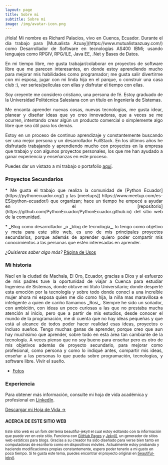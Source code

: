 ```yaml
---
layout: page
title: Sobre mi
subtitle: Sobre mi
image: /img/avatar-icon.png
---
```

<p align=justify>
¡Hola! Mi nombre es Richard Palacios, vivo en Cuenca, Ecuador. Durante el día trabajo para [Mutualista Azuay](https://www.mutualistaazuay.com/) como Desarrollador de Software en tecnologías AS400 IBMi; usando lenguajes como RPGIV, RPG/ILE, Java EE, .Net y Bases de Datos.
</p>

<p align=justify>
En mi tiempo libre, me gusta trabajar/colaborar en proyectos de software libre que me parecen interesantes, en donde estoy aprendiendo mucho  para mejorar mis habilidades como programador; me gusta salir divertirme con mi esposa, jugar con mi linda hija en el parque, o construir una casa club :), ver series/películas con ellas y disfrutar el tiempo con ellas.
</p>

<p align=justify>
Soy creyente me considero cristiano, una persona de fé. Estoy graduado de la Universidad Politécnica Salesiana con un título en Ingeniería de Sistemas.
</p>

<p align=justify>
Me encanta aprender nuevas cosas, nuevas tecnologías, me gusta idear, planear y diseñar ideas que yo creo innovadoras, que a veces se me ocurren, intentando crear algún un producto comercial o simplemente algo libre que sea útil para los demás.
</p>

<p align=justify>
Estoy en un proceso de continuo aprendizaje y constantemente buscando ser una mejor persona y un desarrollador FullStack. En los últimos años he disfrutado trabajando y aprendiendo mucho con proyectos en la empresa que trabajo y con algunos proyectos personales, los que me han ayudado a ganar experiencia y enseñanzas en este proceso.
</p>

Puedes dar un vistazo a mi trabajo o portafolio [aquí](https://rpalaciosg.github.io/portfolio/).


### Proyectos Secundarios

<p align=justify>
* Me gusta el trabajo que realiza la comunidad de [Python Ecuador](https://pythonecuador.org/) y las [meetups]( https://www.meetup.com/es-ES/python-ecuador/) que organizan; hace un tiempo he empecé a ayudar en el [repositorio](https://github.com/PythonEcuador/PythonEcuador.github.io) del sitio web de la comunidad.
</p>

<p align=justify>
* _Blog como desarrollador _o _blog de tecnología_, lo tengo como objetivo y meta para este sitio web, es uno de mis principales proyectos secundarios, porque además de aprender quiero poder compartir mis conocimientos a las personas que estén interesadas en aprender.
</p>

  _¿Quisieras saber algo más?_ [Página de Usos](https://rpalaciosg.github.io/uses/)


### Mi historia

<p align=justify>
Nací en la ciudad de Machala, El Oro, Ecuador, gracias a Dios y al esfuerzo de mis padres tuve la oportunidad de viajar a Cuenca para estudiar Ingeniera de Sistemas, donde obtuve mi título Universitario; donde desperté esta emoción por la tecnología y sobre todo donde conocí a una increíble mujer ahora mi esposa quien me dio como hija, la niña mas maravillosa e inteligente a quien de cariño llamamos _Rosi_. 
Siempre he sido un soñador, con ambición, con ideas un poco curiosas a las que no prestaba mucha atención al inicio, pero que a partir de mis estudios,  desde conocer el mundo de la programación, me di cuenta que no hay ideas pequeñas y que está al alcance de todos poder hacer realidad esas ideas, proyectos o incluso sueños. 
Tengo muchas ganas de aprender, porque creo que aun hay muchísimo que aprender, sobre todo en esta área tan cambiante de la tecnología.  A veces pienso que no soy bueno para enseñar pero es otro de mis objetivos además de proyecto secundario, para mejorar como profesional, como persona y como lo indiqué antes, compartir mis ideas, enseñar a las personas lo que pueda sobre programación, tecnologías, y software libre. Vivir el sueño.
</p>

- [Fotos](https://www.instagram.com/richardpalaciosg/)


### Experiencia

Para obtener  más información, consulte mi hoja de vida académica y profesional en [LinkedIn](https://ec.linkedin.com/in/richardpalaciosgarcia).

<div class="text-center">
  <a class="btn btn-info btn-lg get-started-btn" href="https://drive.google.com/open?id=1EThUjgIdZUR9AbGtksaTrYNVYtyI5Ktw" style="margin-bottom:3em;">
    <font style="vertical-align: inherit;">
      <font style="vertical-align: inherit;">Descargar mi Hoja de Vida → </font>
    </font>
  </a>
</div>


<div class="main-explain-area jumbotron">
<h4>ACERCA DE ESTE SITIO WEB</h4>

<p class="lead text-right">
<small>
Este sitio web es un fork del tema beautiful-jekyll el cual estoy  editando con la información que puede ver en este sitio. Funciona con 
<a href="https://pages.github.com/">GitHub Pages</a> y <a href="https://jekyllrb.com/">Jekyll]</a>, un generador de sitios web estáticos para blogs. Gracias a su creador ha sido diseñado para verse bien tanto en computadoras de escritorio como en dispositivos móviles. Actualmente estoy probando y haciendo modificaciones propias constantemente, espero poder tenerlo a mi gusto en poco tiempo.
Si te gusta este tema, puedes encontrar el proyecto original en <a href="https://github.com/daattali/beautiful-jekyll#readme">beautiful-jekyll</a>.
</small>
</p>
</div>
